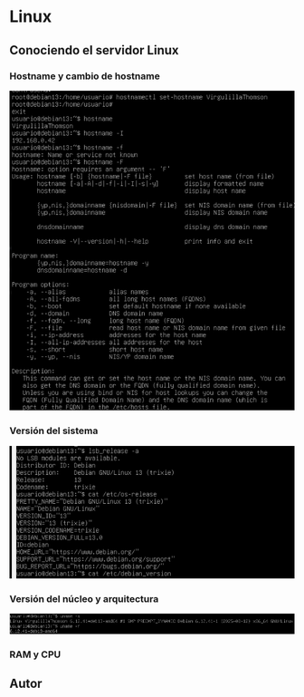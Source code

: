 # Linux

## Conociendo el servidor Linux
### Hostname y cambio de hostname
![Hostname](/img/image.png)

### Versión del sistema
![Version](/img/version_sistema.png)

### Versión del núcleo y arquitectura
![Version](/img/uname.png)

### RAM y CPU


## Autor
